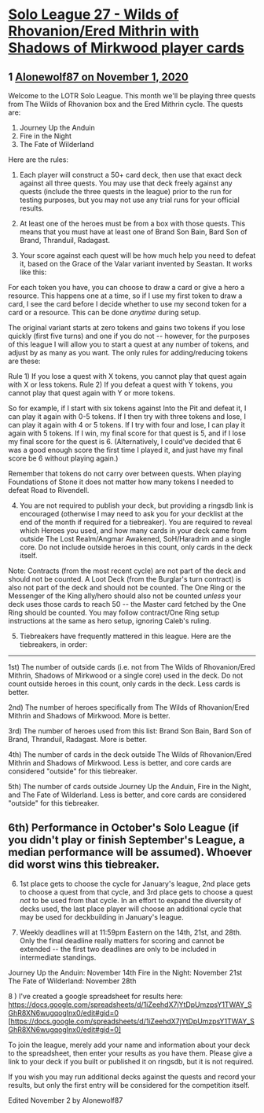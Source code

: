 # [Solo League 27 - Wilds of Rhovanion/Ered Mithrin with Shadows of Mirkwood player cards](https://community.fantasyflightgames.com/topic/312272-solo-league-27-wilds-of-rhovanionered-mithrin-with-shadows-of-mirkwood-player-cards/)

## 1 [Alonewolf87 on November 1, 2020](https://community.fantasyflightgames.com/topic/312272-solo-league-27-wilds-of-rhovanionered-mithrin-with-shadows-of-mirkwood-player-cards/?do=findComment&comment=4009074)

Welcome to the LOTR Solo League. This month we'll be playing three quests from The Wilds of Rhovanion box and the Ered Mithrin cycle. The quests are:

1) Journey Up the Anduin
2) Fire in the Night
3) The Fate of Wilderland

Here are the rules:

1) Each player will construct a 50+ card deck, then use that exact deck against all three quests. You may use that deck freely against any quests (include the three quests in the league) prior to the run for testing purposes, but you may not use any trial runs for your official results.

2) At least one of the heroes must be from a box with those quests. This means that you must have at least one of Brand Son Bain, Bard Son of Brand, Thranduil, Radagast.

3) Your score against each quest will be how much help you need to defeat it, based on the Grace of the Valar variant invented by Seastan. It works like this:

For each token you have, you can choose to draw a card or give a hero a resource. This happens one at a time, so if I use my first token to draw a card, I see the card before I decide whether to use my second token for a card or a resource. This can be done *anytime* during setup.

The original variant starts at zero tokens and gains two tokens if you lose quickly (first five turns) and one if you do not -- however, for the purposes of this league I will allow you to start a quest at any number of tokens, and adjust by as many as you want. The only rules for adding/reducing tokens are these:

Rule 1) If you lose a quest with X tokens, you cannot play that quest again with X or less tokens.
Rule 2) If you defeat a quest with Y tokens, you cannot play that quest again with Y or more tokens.

So for example, if I start with six tokens against Into the Pit and defeat it, I can play it again with 0-5 tokens. If I then try with three tokens and lose, I can play it again with 4 or 5 tokens. If I try with four and lose, I can play it again with 5 tokens. If I win, my final score for that quest is 5, and if I lose my final score for the quest is 6. (Alternatively, I could've decided that 6 was a good enough score the first time I played it, and just have my final score be 6 without playing again.)

Remember that tokens do not carry over between quests. When playing Foundations of Stone it does not matter how many tokens I needed to defeat Road to Rivendell.

4) You are not required to publish your deck, but providing a ringsdb link is encouraged (otherwise I may need to ask you for your decklist at the end of the month if required for a tiebreaker). You are required to reveal which Heroes you used, and how many cards in your deck came from outside The Lost Realm/Angmar Awakened, SoH/Haradrim and a single core. Do not include outside heroes in this count, only cards in the deck itself.

Note: Contracts (from the most recent cycle) are not part of the deck and should not be counted. A Loot Deck (from the Burglar's turn contract) is also not part of the deck and should not be counted. The One Ring or the Messenger of the King ally/hero should also not be counted *unless* your deck uses those cards to reach 50 -- the Master card fetched by the One Ring should be counted. You may follow contract/One Ring setup instructions at the same as hero setup, ignoring Caleb's ruling.

5) Tiebreakers have frequently mattered in this league. Here are the tiebreakers, in order:
---
1st) The number of outside cards (i.e. not from The Wilds of Rhovanion/Ered Mithrin, Shadows of Mirkwood or a single core) used in the deck. Do not count outside heroes in this count, only cards in the deck. Less cards is better.

2nd) The number of heroes specifically from The Wilds of Rhovanion/Ered Mithrin and Shadows of Mirkwood. More is better.

3rd) The number of heroes used from this list: Brand Son Bain, Bard Son of Brand, Thranduil, Radagast. More is better.

4th) The number of cards in the deck outside The Wilds of Rhovanion/Ered Mithrin and Shadows of Mirkwood. Less is better, and core cards are considered "outside" for this tiebreaker.

5th) The number of cards outside Journey Up the Anduin, Fire in the Night, and The Fate of Wilderland. Less is better, and core cards are considered "outside" for this tiebreaker.

6th) Performance in October's Solo League (if you didn't play or finish September's League, a median performance will be assumed). Whoever did worst wins this tiebreaker.
---

6) 1st place gets to choose the cycle for January's league, 2nd place gets to choose a quest from that cycle, and 3rd place gets to choose a quest *not* to be used from that cycle. In an effort to expand the diversity of decks used, the last place player will choose an additional cycle that may be used for deckbuilding in January's league.

7) Weekly deadlines will at 11:59pm Eastern on the 14th, 21st, and 28th. Only the final deadline really matters for scoring and cannot be extended -- the first two deadlines are only to be included in intermediate standings.

Journey Up the Anduin: November 14th
Fire in the Night: November 21st
The Fate of Wilderland: November 28th

8 ) I've created a google spreadsheet for results here:
https://docs.google.com/spreadsheets/d/1iZeehdX7jYtDpUmzpsY1TWAY_SGhR8XN6wugqogInx0/edit#gid=0 [https://docs.google.com/spreadsheets/d/1iZeehdX7jYtDpUmzpsY1TWAY_SGhR8XN6wugqogInx0/edit#gid=0]

To join the league, merely add your name and information about your deck to the spreadsheet, then enter your results as you have them. Please give a link to your deck if you built or published it on ringsdb, but it is not required.

If you wish you may run additional decks against the quests and record your results, but only the first entry will be considered for the competition itself.

Edited November 2 by Alonewolf87

